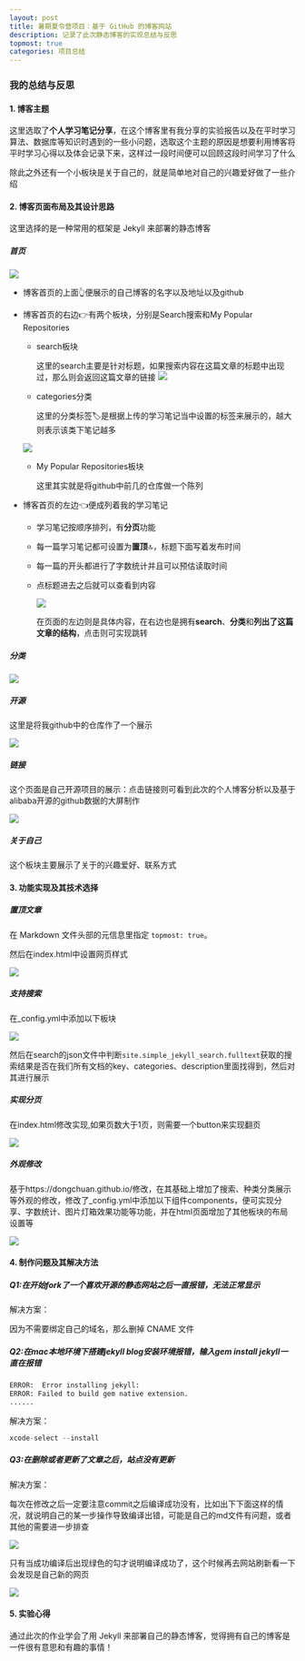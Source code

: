 ```yaml
---
layout: post
title: 暑期夏令营项目：基于 GitHub 的博客网站
description: 记录了此次静态博客的实现总结与反思
topmost: true
categories: 项目总结
---
```

### 我的总结与反思

#### 1. 博客主题

这里选取了**个人学习笔记分享**，在这个博客里有我分享的实验报告以及在平时学习算法、数据库等知识时遇到的一些小问题，选取这个主题的原因是想要利用博客将平时学习心得以及体会记录下来，这样过一段时间便可以回顾这段时间学习了什么

除此之外还有一个小板块是关于自己的，就是简单地对自己的兴趣爱好做了一些介绍

#### 2. 博客页面布局及其设计思路

这里选择的是一种常用的框架是 Jekyll 来部署的静态博客

##### 首页
![](/images/blog/first.png)
- 博客首页的上面👆便展示的自己博客的名字以及地址以及github

- 博客首页的右边👉有两个板块，分别是Search搜索和My Popular Repositories

  - search板块

    这里的search主要是针对标题，如果搜索内容在这篇文章的标题中出现过，那么则会返回这篇文章的链接
   ![](/images/blog/2.png)

  - categories分类

    这里的分类标签🏷️是根据上传的学习笔记当中设置的标签来展示的，越大则表示该类下笔记越多

   ![](/images/blog/search.png)
   
  - My Popular Repositories板块

    这里其实就是将github中前几的仓库做一个陈列
    
- 博客首页的左边👈便成列着我的学习笔记
  
  - 学习笔记按顺序排列，有**分页**功能

  - 每一篇学习笔记都可设置为**置顶**🔝，标题下面写着发布时间

  - 每一篇的开头都进行了字数统计并且可以预估读取时间
 
  - 点标题进去之后就可以查看到内容

    ![](/images/blog/5.png)

    在页面的左边则是具体内容，在右边也是拥有**search**、**分类**和**列出了这篇文章的结构**，点击则可实现跳转

##### 分类

![](/images/blog/catagories.png)

##### 开源

这里是将我github中的仓库作了一个展示

![](/images/blog/opensource.png)

##### 链接

这个页面是自己开源项目的展示：点击链接则可看到此次的个人博客分析以及基于alibaba开源的github数据的大屏制作

![](/images/blog/links.png)

##### 关于自己

这个板块主要展示了关于的兴趣爱好、联系方式

#### 3. 功能实现及其技术选择

##### 置顶文章

在 Markdown 文件头部的元信息里指定 `topmost: true`。

然后在index.html中设置网页样式

![](/images/blog/8.png)

##### 支持搜索

在_config.yml中添加以下板块

![](/images/blog/9.png)

然后在search的json文件中判断`site.simple_jekyll_search.fulltext`获取的搜索结果是否在我们所有文档的key、categories、description里面找得到，然后对其进行展示

##### 实现分页

在index.html修改实现,如果页数大于1页，则需要一个button来实现翻页

![](/images/blog/10.png)


##### 外观修改

基于https://dongchuan.github.io/修改，在其基础上增加了搜索、种类分类展示等外观的修改，修改了_config.yml中添加以下组件components，便可实现分享、字数统计、图片灯箱效果功能等功能，并在html页面增加了其他板块的布局设置等

![](/images/blog/11.png)

#### 4. 制作问题及其解决方法

##### Q1:在开始fork了一个喜欢开源的静态网站之后一直报错，无法正常显示

解决方案：

因为不需要绑定自己的域名，那么删掉 CNAME 文件

##### Q2:在mac本地环境下搭建jekyll blog安装环境报错，输入gem install jekyll一直在报错

```py
ERROR:  Error installing jekyll:
ERROR: Failed to build gem native extension.
......
```

解决方案：

```py
xcode-select --install
```

##### Q3:在删除或者更新了文章之后，站点没有更新

解决方案：

每次在修改之后一定要注意commit之后编译成功没有，比如出下下面这样的情况，就说明自己的某一步操作导致编译出错，可能是自己的md文件有问题，或者其他的需要进一步排查

![](/images/blog/12.png)

只有当成功编译后出现绿色的勾才说明编译成功了，这个时候再去网站刷新看一下会发现是自己新的网页

![](/images/blog/13.png)



#### 5. 实验心得

通过此次的作业学会了用 Jekyll 来部署自己的静态博客，觉得拥有自己的博客是一件很有意思和有趣的事情！
